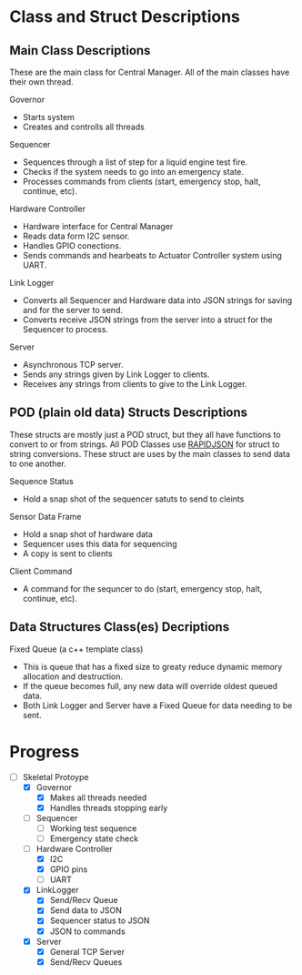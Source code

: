 # Class and Struct Descriptions

## Main Class Descriptions
These are the main class for Central Manager.
All of the main classes have their own thread.

Governor
+ Starts system
+ Creates and controlls all threads

Sequencer
+ Sequences through a list of step for a liquid engine test fire.
+ Checks if the system needs to go into an emergency state.
+ Processes commands from clients (start, emergency stop, halt, continue, etc).

Hardware Controller
+ Hardware interface for Central Manager
+ Reads data form I2C sensor.
+ Handles GPIO conections.
+ Sends commands and hearbeats to Actuator Controller system using UART.

Link Logger
+ Converts all Sequencer and Hardware data into JSON strings for saving and for the server to send.
+ Converts receive JSON strings from the server into a struct for the Sequencer to process.

Server
+ Asynchronous TCP server.
+ Sends any strings given by Link Logger to clients.
+ Receives any strings from clients to give to the Link Logger.

## POD (plain old data) Structs Descriptions
These structs are mostly just a POD struct, but they all have functions to convert to or from strings.
All POD Classes use [RAPIDJSON](https://github.com/Tencent/rapidjson) for struct to string conversions.
These struct are uses by the main classes to send data to one another.

Sequence Status
+ Hold a snap shot of the sequencer satuts to send to cleints

Sensor Data Frame
+ Hold a snap shot of hardware data
+ Sequencer uses this data for sequencing
+ A copy is sent to clients

Client Command
+ A command for the sequncer to do (start, emergency stop, halt, continue, etc).

## Data Structures Class(es) Decriptions
Fixed Queue (a c++ template class)
+ This is queue that has a fixed size to greaty reduce dynamic memory allocation and destruction.
+ If the queue becomes full, any new data will override oldest queued data.
+ Both Link Logger and Server have a Fixed Queue for data needing to be sent.


# Progress
- [ ] Skeletal Protoype
  - [x] Governor
    - [x] Makes all threads needed
    - [x] Handles threads stopping early
  - [ ] Sequencer
    - [ ] Working test sequence
    - [ ] Emergency state check
  - [ ] Hardware Controller
    - [x] I2C
    - [x] GPIO pins
    - [ ] UART 
  - [x] LinkLogger
    - [x] Send/Recv Queue
    - [x] Send data to JSON
    - [x] Sequencer status to JSON
    - [x] JSON to commands
  - [x] Server
    - [x] General TCP Server
    - [x] Send/Recv Queues
